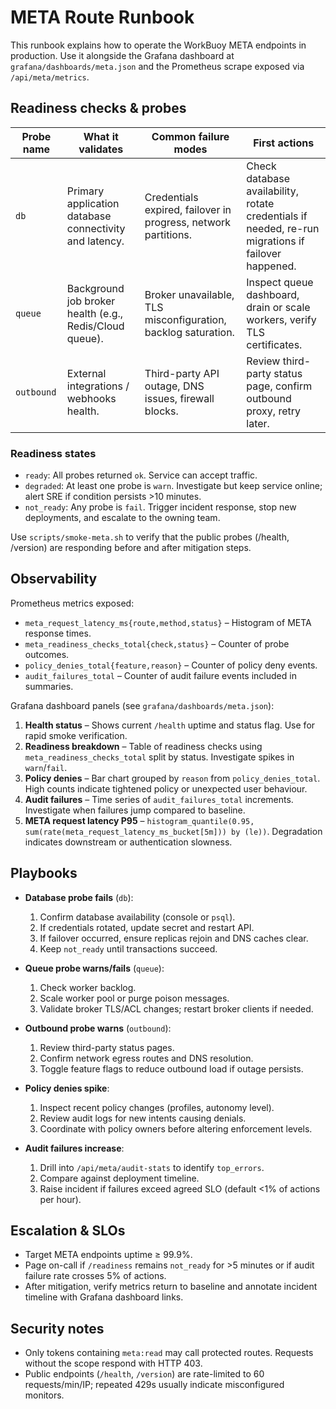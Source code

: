 # META Route Runbook

This runbook explains how to operate the WorkBuoy META endpoints in production. Use it alongside the Grafana dashboard at `grafana/dashboards/meta.json` and the Prometheus scrape exposed via `/api/meta/metrics`.

## Readiness checks & probes

| Probe name | What it validates | Common failure modes | First actions |
|------------|------------------|-----------------------|---------------|
| `db`       | Primary application database connectivity and latency. | Credentials expired, failover in progress, network partitions. | Check database availability, rotate credentials if needed, re-run migrations if failover happened. |
| `queue`    | Background job broker health (e.g., Redis/Cloud queue). | Broker unavailable, TLS misconfiguration, backlog saturation. | Inspect queue dashboard, drain or scale workers, verify TLS certificates. |
| `outbound` | External integrations / webhooks health. | Third-party API outage, DNS issues, firewall blocks. | Review third-party status page, confirm outbound proxy, retry later. |

### Readiness states
- `ready`: All probes returned `ok`. Service can accept traffic.
- `degraded`: At least one probe is `warn`. Investigate but keep service online; alert SRE if condition persists >10 minutes.
- `not_ready`: Any probe is `fail`. Trigger incident response, stop new deployments, and escalate to the owning team.

Use `scripts/smoke-meta.sh` to verify that the public probes (/health, /version) are responding before and after mitigation steps.

## Observability

Prometheus metrics exposed:
- `meta_request_latency_ms{route,method,status}` – Histogram of META response times.
- `meta_readiness_checks_total{check,status}` – Counter of probe outcomes.
- `policy_denies_total{feature,reason}` – Counter of policy deny events.
- `audit_failures_total` – Counter of audit failure events included in summaries.

Grafana dashboard panels (see `grafana/dashboards/meta.json`):
1. **Health status** – Shows current `/health` uptime and status flag. Use for rapid smoke verification.
2. **Readiness breakdown** – Table of readiness checks using `meta_readiness_checks_total` split by status. Investigate spikes in `warn`/`fail`.
3. **Policy denies** – Bar chart grouped by `reason` from `policy_denies_total`. High counts indicate tightened policy or unexpected user behaviour.
4. **Audit failures** – Time series of `audit_failures_total` increments. Investigate when failures jump compared to baseline.
5. **META request latency P95** – `histogram_quantile(0.95, sum(rate(meta_request_latency_ms_bucket[5m])) by (le))`. Degradation indicates downstream or authentication slowness.

## Playbooks

- **Database probe fails** (`db`):
  1. Confirm database availability (console or `psql`).
  2. If credentials rotated, update secret and restart API.
  3. If failover occurred, ensure replicas rejoin and DNS caches clear.
  4. Keep `not_ready` until transactions succeed.

- **Queue probe warns/fails** (`queue`):
  1. Check worker backlog.
  2. Scale worker pool or purge poison messages.
  3. Validate broker TLS/ACL changes; restart broker clients if needed.

- **Outbound probe warns** (`outbound`):
  1. Review third-party status pages.
  2. Confirm network egress routes and DNS resolution.
  3. Toggle feature flags to reduce outbound load if outage persists.

- **Policy denies spike**:
  1. Inspect recent policy changes (profiles, autonomy level).
  2. Review audit logs for new intents causing denials.
  3. Coordinate with policy owners before altering enforcement levels.

- **Audit failures increase**:
  1. Drill into `/api/meta/audit-stats` to identify `top_errors`.
  2. Compare against deployment timeline.
  3. Raise incident if failures exceed agreed SLO (default <1% of actions per hour).

## Escalation & SLOs
- Target META endpoints uptime ≥ 99.9%.
- Page on-call if `/readiness` remains `not_ready` for >5 minutes or if audit failure rate crosses 5% of actions.
- After mitigation, verify metrics return to baseline and annotate incident timeline with Grafana dashboard links.

## Security notes
- Only tokens containing `meta:read` may call protected routes. Requests without the scope respond with HTTP 403.
- Public endpoints (`/health`, `/version`) are rate-limited to 60 requests/min/IP; repeated 429s usually indicate misconfigured monitors.
